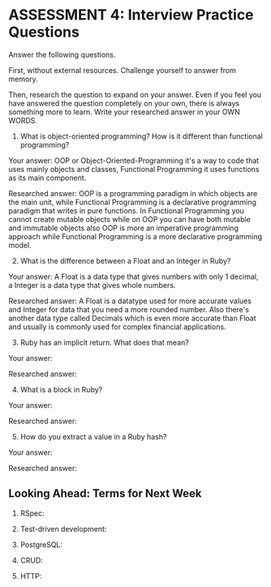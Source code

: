 # ASSESSMENT 4: Interview Practice Questions

Answer the following questions.

First, without external resources. Challenge yourself to answer from memory.

Then, research the question to expand on your answer. Even if you feel you have answered the question completely on your own, there is always something more to learn. Write your researched answer in your OWN WORDS.

1. What is object-oriented programming? How is it different than functional programming?

Your answer: OOP or Object-Oriented-Programming it's a way to code that uses mainly objects and classes,
Functional Programming it uses functions as its main component.

Researched answer: OOP is a programming paradigm in which objects are the main unit, while Functional Programming is a declarative
programming paradigm that writes in pure functions. In Functional Programming you cannot create mutable objects while on OOP you can have
both mutable and immutable objects also OOP is more an imperative programming approach while Functional Programming is a more declarative programming model.

2. What is the difference between a Float and an Integer in Ruby?

Your answer: A Float is a data type that gives numbers with only 1 decimal, a Integer is a data type that gives whole numbers.

Researched answer: A Float is a datatype used for more accurate values and Integer for data that you need a more rounded number. Also there's another data type called Decimals which is even more accurate than Float and usually is commonly used for complex financial applications.

3. Ruby has an implicit return. What does that mean?

Your answer:

Researched answer:

4. What is a block in Ruby?

Your answer:

Researched answer:

5. How do you extract a value in a Ruby hash?

Your answer:

Researched answer:

## Looking Ahead: Terms for Next Week

1. RSpec:

2. Test-driven development:

3. PostgreSQL:

4. CRUD:

5. HTTP:
